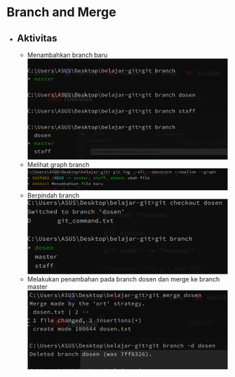 # **Branch and Merge**

- ## Aktivitas
  - Menambahkan branch baru
    ![Sreenshot](ss/git_branch.PNG)
  - Melihat graph branch
    ![Sreenshot](ss/git_graph.PNG)
  - Berpindah branch
    ![Sreenshot](ss/git_chekcout.PNG)
  - Melakukan penambahan pada branch dosen dan merge ke branch master
    ![Sreenshot](ss/git_merge.PNG)
